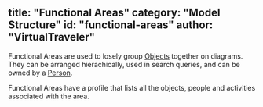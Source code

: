 title: "Functional Areas"
category: "Model Structure"
id: "functional-areas" 
author: "VirtualTraveler"
---
Functional Areas are used to losely group [Objects](/key-concept/model-structure/objects) together on diagrams. They can be arranged hierachically, used in search queries, and can be owned by a [Person](/key-concepts/dimensions/people/). 

Functional Areas have a profile that lists all the objects, people and activities associated with the area.  